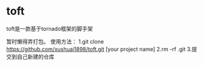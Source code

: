 # toft

toft是一款基于tornado框架的脚手架

暂时懒得弄打包。
使用方法：
  1.git clone https://github.com/xushuai1898/toft.git [your project name]
  2.rm -rf .git
  3.提交到自己新建的仓库
